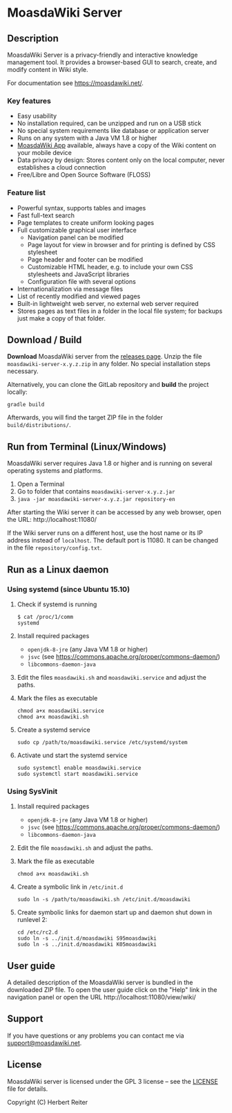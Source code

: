 # MoasdaWiki Server

## Description

MoasdaWiki Server is a privacy-friendly and interactive knowledge management
tool. It provides a browser-based GUI to search, create, and modify content in
Wiki style.

For documentation see https://moasdawiki.net/.

### Key features

- Easy usability
- No installation required, can be unzipped and run on a USB stick
- No special system requirements like database or application server
- Runs on any system with a Java VM 1.8 or higher
- [MoasdaWiki App](https://gitlab.com/moasdawiki/moasdawiki-app) available,
  always have a copy of the Wiki content on your mobile device
- Data privacy by design: Stores content only on the local computer, never
  establishes a cloud connection
- Free/Libre and Open Source Software (FLOSS)

### Feature list

- Powerful syntax, supports tables and images
- Fast full-text search
- Page templates to create uniform looking pages
- Full customizable graphical user interface
  - Navigation panel can be modified
  - Page layout for view in browser and for printing is defined by CSS stylesheet
  - Page header and footer can be modified
  - Customizable HTML header, e.g. to include your own CSS stylesheets and JavaScript libraries
  - Configuration file with several options
- Internationalization via message files
- List of recently modified and viewed pages
- Built-in lightweight web server, no external web server required
- Stores pages as text files in a folder in the local file system;
  for backups just make a copy of that folder.

## Download / Build

**Download** MoasdaWiki server from the
[releases page](https://gitlab.com/moasdawiki/moasdawiki-server/-/releases).
Unzip the file `moasdawiki-server-x.y.z.zip` in any folder.
No special installation steps necessary.

Alternatively, you can clone the GitLab repository and **build** the project locally:

```
gradle build
```

Afterwards, you will find the target ZIP file in the folder ```build/distributions/```.

## Run from Terminal (Linux/Windows)

MoasdaWiki server requires Java 1.8 or higher and is running on several
operating systems and platforms.

1. Open a Terminal
2. Go to folder that contains `moasdawiki-server-x.y.z.jar`
3. `java -jar moasdawiki-server-x.y.z.jar repository-en`

After starting the Wiki server it can be accessed by any web browser, open the URL:
http://localhost:11080/

If the Wiki server runs on a different host, use the host name or its IP address
instead of `localhost`. The default port is 11080. It can be changed in the file
`repository/config.txt`.

## Run as a Linux daemon
### Using systemd (since Ubuntu 15.10)

1. Check if systemd is running
   ```
   $ cat /proc/1/comm
   systemd
   ```

2. Install required packages
   - `openjdk-8-jre` (any Java VM 1.8 or higher)
   - `jsvc` (see https://commons.apache.org/proper/commons-daemon/)
   - `libcommons-daemon-java`

3. Edit the files `moasdawiki.sh` and `moasdawiki.service` and adjust the paths.

4. Mark the files as executable
   ```
   chmod a+x moasdawiki.service
   chmod a+x moasdawiki.sh
   ```

5. Create a systemd service
   ```
   sudo cp /path/to/moasdawiki.service /etc/systemd/system
   ```

6. Activate und start the systemd service
   ```
   sudo systemctl enable moasdawiki.service
   sudo systemctl start moasdawiki.service
   ```

### Using SysVinit

1. Install required packages
   - `openjdk-8-jre` (any Java VM 1.8 or higher)
   - `jsvc` (see https://commons.apache.org/proper/commons-daemon/)
   - `libcommons-daemon-java`

2. Edit the file `moasdawiki.sh` and adjust the paths.

3. Mark the file as executable
   ```
   chmod a+x moasdawiki.sh
   ```

4. Create a symbolic link in `/etc/init.d`
   ```
   sudo ln -s /path/to/moasdawiki.sh /etc/init.d/moasdawiki
   ```

5. Create symbolic links for daemon start up and daemon shut down in runlevel 2:
   ```
   cd /etc/rc2.d
   sudo ln -s ../init.d/moasdawiki S95moasdawiki
   sudo ln -s ../init.d/moasdawiki K05moasdawiki
   ```

## User guide

A detailed description of the MoasdaWiki server is bundled in the downloaded ZIP file.
To open the user guide click on the "Help" link in the navigation panel or open the URL
http://localhost:11080/view/wiki/

## Support

If you have questions or any problems you can contact me via [support@moasdawiki.net]().

## License

MoasdaWiki server is licensed under the GPL 3 license &ndash; see the
[LICENSE](https://gitlab.com/moasdawiki/moasdawiki-server/-/blob/master/LICENSE)
file for details.

Copyright (C) Herbert Reiter
